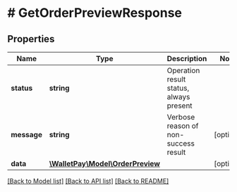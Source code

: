 # # GetOrderPreviewResponse

## Properties

| Name        | Type                                                 | Description                             | Notes      |
|-------------|------------------------------------------------------|-----------------------------------------|------------|
| **status**  | **string**                                           | Operation result status, always present |            |
| **message** | **string**                                           | Verbose reason of non-success result    | [optional] |
| **data**    | [**\WalletPay\Model\OrderPreview**](OrderPreview.md) |                                         | [optional] |

[[Back to Model list]](../../README.md#models) [[Back to API list]](../../README.md#endpoints) [[Back to README]](../../README.md)
